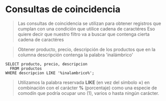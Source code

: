 # Consultas de coincidencia

> Las consultas de coincidencia se utilizan para obtener registros que cumplan con una condición que utilice cadena de caractéres
> Eso quiere decir que nuestro filtro va a buscar que contenga cierta cadena de caractéres


> Obtener producto, precio, descripción de los productos que en la columna descripción contenga la palabra 'inalámbrico'

    SELECT producto, precio, descripcion  
      FROM productos  
    WHERE descripcion LIKE '%inalambrico%';  

> Utilizamos la palabra reservada **LIKE** (en vez del símbolo **=**) en combinación con el carácter **%** (porcentaje) como una especie de comodín que podría ocupar uno (1), varios o hasta ningún carácter.

